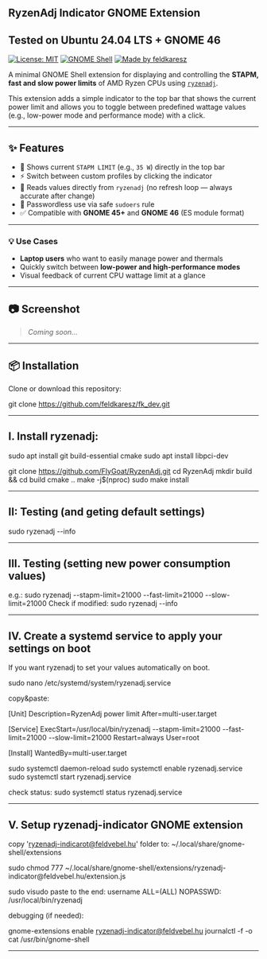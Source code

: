 ## RyzenAdj Indicator GNOME Extension

## Tested on Ubuntu 24.04 LTS + GNOME 46


[![License: MIT](https://img.shields.io/badge/License-MIT-yellow.svg)](LICENSE)
[![GNOME Shell](https://img.shields.io/badge/GNOME-45%2B-blue)](https://www.gnome.org)
[![Made by feldkaresz](https://img.shields.io/badge/made%20by-feldkaresz-lightgrey)](https://github.com/feldkaresz)

A minimal GNOME Shell extension for displaying and controlling the **STAPM, fast and slow power limits** of AMD Ryzen CPUs using [`ryzenadj`](https://github.com/FlyGoat/RyzenAdj).

This extension adds a simple indicator to the top bar that shows the current power limit and allows you to toggle between predefined wattage values (e.g., low-power mode and performance mode) with a click.

---

## ✨ Features

- 🔋 Shows current `STAPM LIMIT` (e.g., `35 W`) directly in the top bar
- ⚡ Switch between custom profiles by clicking the indicator
- 🧠 Reads values directly from `ryzenadj` (no refresh loop — always accurate after change)
- 🔐 Passwordless use via safe `sudoers` rule
- ✅ Compatible with **GNOME 45+** and **GNOME 46** (ES module format)

---

### 💡 Use Cases

- **Laptop users** who want to easily manage power and thermals
- Quickly switch between **low-power and high-performance modes**
- Visual feedback of current CPU wattage limit at a glance

---

## 📷 Screenshot

> _Coming soon..._

---

## 📦 Installation

Clone or download this repository:

git clone https://github.com/feldkaresz/fk_dev.git

---

## I. Install ryzenadj:

sudo apt install git build-essential cmake
sudo apt install libpci-dev

git clone https://github.com/FlyGoat/RyzenAdj.git
cd RyzenAdj
mkdir build && cd build
cmake ..
make -j$(nproc)
sudo make install

---

## II: Testing (and geting default settings)

sudo ryzenadj --info

---

## III. Testing (setting new power consumption values)

e.g.: 
sudo ryzenadj --stapm-limit=21000 --fast-limit=21000 --slow-limit=21000
Check if modified:
sudo ryzenadj --info

---

## IV. Create a systemd service to apply your settings on boot

If you want ryzenadj to set your values automatically on boot.

sudo nano /etc/systemd/system/ryzenadj.service

copy&paste: 

[Unit]
Description=RyzenAdj power limit
After=multi-user.target

[Service]
ExecStart=/usr/local/bin/ryzenadj --stapm-limit=21000 --fast-limit=21000 --slow-limit=21000
Restart=always
User=root

[Install]
WantedBy=multi-user.target


sudo systemctl daemon-reload
sudo systemctl enable ryzenadj.service
sudo systemctl start ryzenadj.service

check status:
sudo systemctl status ryzenadj.service

---

## V. Setup ryzenadj-indicator GNOME extension
 
copy 'ryzenadj-indicarot@feldvebel.hu' folder to:
~/.local/share/gnome-shell/extensions

sudo chmod 777 ~/.local/share/gnome-shell/extensions/ryzenadj-indicator\@feldvebel.hu/extension.js

sudo visudo
paste to the end: username ALL=(ALL) NOPASSWD: /usr/local/bin/ryzenadj


debugging (if needed):

gnome-extensions enable ryzenadj-indicator@feldvebel.hu
journalctl -f -o cat /usr/bin/gnome-shell 

---

